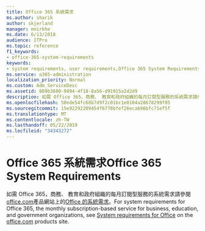 ```yaml
---
title: Office 365 系統需求
ms.author: sharik
author: skjerland
manager: mnirkhe
ms.date: 6/13/2018
audience: ITPro
ms.topic: reference
f1_keywords:
- office-365-system-requirements
keywords:
- system requirements, user requirements,Office 365 System Requirements
ms.service: o365-administration
localization_priority: Normal
ms.custom: Adm_ServiceDesc
ms.assetid: 089b3880-9094-4f18-8a56-d91915a2d2d9
description: 如需 Office 365，商務、 教育和政府組織的每月訂閱型服務的系統需求請參閱 office.com 產品網站上的 Office 的系統需求。
ms.openlocfilehash: 50ede54fc68b7d9f2c01bc1e0104a28678299f05
ms.sourcegitcommit: 15e92292209454f6778bfef26ecab96bfc71ef5f
ms.translationtype: MT
ms.contentlocale: zh-TW
ms.lasthandoff: 05/22/2019
ms.locfileid: "34343272"
---
```

# <a name="office-365-system-requirements"></a><span data-ttu-id="0c7c3-104">Office 365 系統需求</span><span class="sxs-lookup"><span data-stu-id="0c7c3-104">Office 365 System Requirements</span></span>

<span data-ttu-id="0c7c3-105">如需 Office 365，商務、 教育和政府組織的每月訂閱型服務的系統需求請參閱[office.com](http://go.microsoft.com/fwlink/?LinkID=509817&amp;clcid=0x409)產品網站上的[Office 的系統需求](http://go.microsoft.com/fwlink/?LinkID=626095&amp;clcid=0x409)。</span><span class="sxs-lookup"><span data-stu-id="0c7c3-105">For system requirements for Office 365, the monthly subscription-based service for business, education, and government organizations, see [System requirements for Office](http://go.microsoft.com/fwlink/?LinkID=626095&amp;clcid=0x409) on the [office.com](http://go.microsoft.com/fwlink/?LinkID=509817&amp;clcid=0x409) products site.</span></span> 
  

